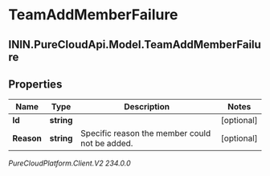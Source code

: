 # TeamAddMemberFailure

## ININ.PureCloudApi.Model.TeamAddMemberFailure

## Properties

|Name | Type | Description | Notes|
|------------ | ------------- | ------------- | -------------|
| **Id** | **string** |  | [optional] |
| **Reason** | **string** | Specific reason the member could not be added. | [optional] |



_PureCloudPlatform.Client.V2 234.0.0_
